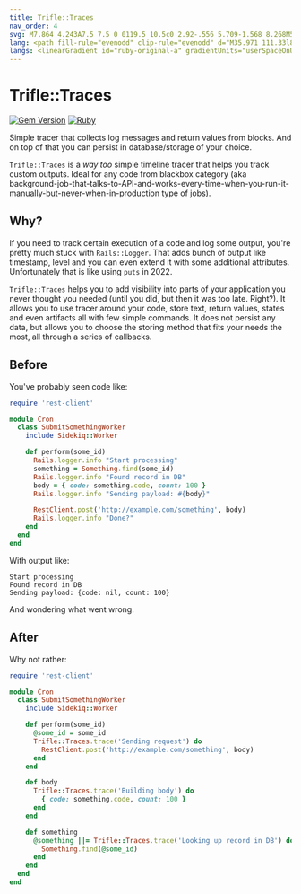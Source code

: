 ```yaml
---
title: Trifle::Traces
nav_order: 4
svg: M7.864 4.243A7.5 7.5 0 0119.5 10.5c0 2.92-.556 5.709-1.568 8.268M5.742 6.364A7.465 7.465 0 004.5 10.5a7.464 7.464 0 01-1.15 3.993m1.989 3.559A11.209 11.209 0 008.25 10.5a3.75 3.75 0 117.5 0c0 .527-.021 1.049-.064 1.565M12 10.5a14.94 14.94 0 01-3.6 9.75m6.633-4.596a18.666 18.666 0 01-2.485 5.33
lang: <path fill-rule="evenodd" clip-rule="evenodd" d="M35.971 111.33l81.958 11.188c-9.374-15.606-18.507-30.813-27.713-46.144L35.971 111.33zm89.71-86.383c-2.421 3.636-4.847 7.269-7.265 10.907a67619.72 67619.72 0 00-24.903 37.485c-.462.696-1.061 1.248-.41 2.321 8.016 13.237 15.969 26.513 23.942 39.777 1.258 2.095 2.53 4.182 4.157 6.192l4.834-96.58-.355-.102zM16.252 66.22c.375.355 1.311.562 1.747.347 7.689-3.779 15.427-7.474 22.948-11.564 2.453-1.333 4.339-3.723 6.452-5.661 6.997-6.417 13.983-12.847 20.966-19.278.427-.395.933-.777 1.188-1.275 2.508-4.902 4.973-9.829 7.525-14.898-3.043-1.144-5.928-2.263-8.849-3.281-.396-.138-1.02.136-1.449.375-6.761 3.777-13.649 7.353-20.195 11.472-3.275 2.061-5.943 5.098-8.843 7.743-4.674 4.266-9.342 8.542-13.948 12.882a24.011 24.011 0 00-3.288 3.854c-3.15 4.587-6.206 9.24-9.402 14.025 1.786 1.847 3.41 3.613 5.148 5.259zm28.102-6.271l-11.556 48.823 54.3-34.987-42.744-13.836zm76.631-34.846l-46.15 7.71 15.662 38.096c10.221-15.359 20.24-30.41 30.488-45.806zM44.996 56.644l41.892 13.6c-5.25-12.79-10.32-25.133-15.495-37.737L44.996 56.644zM16.831 75.643L2.169 110.691l27.925-.825-13.263-34.223zm13.593 26.096l.346-.076c3.353-13.941 6.754-27.786 10.177-42.272L18.544 71.035c3.819 9.926 7.891 20.397 11.88 30.704zm84.927-78.897c-4.459-1.181-8.918-2.366-13.379-3.539-6.412-1.686-12.829-3.351-19.237-5.052-.801-.213-1.38-.352-1.851.613-2.265 4.64-4.6 9.245-6.901 13.868-.071.143-.056.328-.111.687l41.47-6.285.009-.292zM89.482 12.288l36.343 10.054-6.005-17.11-30.285 6.715-.053.341zM33.505 114.007c-4.501-.519-9.122-.042-13.687.037-3.75.063-7.5.206-11.25.323-.386.012-.771.09-1.156.506 31.003 2.866 62.005 5.732 93.007 8.6l.063-.414-29.815-4.07c-12.384-1.691-24.747-3.551-37.162-4.982zM2.782 99.994c3.995-9.27 7.973-18.546 11.984-27.809.401-.929.37-1.56-.415-2.308-1.678-1.597-3.237-3.318-5.071-5.226-2.479 12.24-4.897 24.177-7.317 36.113l.271.127c.185-.297.411-.578.548-.897zm78.74-90.153c6.737-1.738 13.572-3.097 20.367-4.613.44-.099.87-.244 1.303-.368l-.067-.332-29.194 3.928c2.741 1.197 4.853 2.091 7.591 1.385z"></path>
langs: <linearGradient id="ruby-original-a" gradientUnits="userSpaceOnUse" x1="157.08" y1="2382.05" x2="131.682" y2="2426.892" gradientTransform="matrix(1 0 0 -1 -47.5 2517)"><stop offset="0" stop-color="#FB7655"></stop><stop offset="0" stop-color="#FB7655"></stop><stop offset=".41" stop-color="#E42B1E"></stop><stop offset=".99" stop-color="#900"></stop><stop offset="1" stop-color="#900"></stop></linearGradient><path fill="url(#ruby-original-a)" d="M97.078 83.214L28.34 124.031l89.003-6.04 6.855-89.745z"></path><linearGradient id="ruby-original-b" gradientUnits="userSpaceOnUse" x1="169.731" y1="2419.72" x2="136.998" y2="2441.685" gradientTransform="matrix(1 0 0 -1 -47.5 2517)"><stop offset="0" stop-color="#871101"></stop><stop offset="0" stop-color="#871101"></stop><stop offset=".99" stop-color="#911209"></stop><stop offset="1" stop-color="#911209"></stop></linearGradient><path fill="url(#ruby-original-b)" d="M117.488 117.93l-7.649-52.799-20.837 27.514z"></path><linearGradient id="ruby-original-c" gradientUnits="userSpaceOnUse" x1="143.542" y1="2380.69" x2="110.81" y2="2402.655" gradientTransform="matrix(1 0 0 -1 -47.5 2517)"><stop offset="0" stop-color="#871101"></stop><stop offset="0" stop-color="#871101"></stop><stop offset=".99" stop-color="#911209"></stop><stop offset="1" stop-color="#911209"></stop></linearGradient><path fill="url(#ruby-original-c)" d="M117.592 117.93l-56.044-4.399-32.91 10.385z"></path><linearGradient id="ruby-original-d" gradientUnits="userSpaceOnUse" x1="74.817" y1="2435.622" x2="79.891" y2="2402.644" gradientTransform="matrix(1 0 0 -1 -47.5 2517)"><stop offset="0" stop-color="#fff"></stop><stop offset="0" stop-color="#fff"></stop><stop offset=".23" stop-color="#E57252"></stop><stop offset=".46" stop-color="#DE3B20"></stop><stop offset=".99" stop-color="#A60003"></stop><stop offset="1" stop-color="#A60003"></stop></linearGradient><path fill="url(#ruby-original-d)" d="M28.717 123.928l14.001-45.867-30.81 6.588z"></path><linearGradient id="ruby-original-e" gradientUnits="userSpaceOnUse" x1="109.719" y1="2466.413" x2="111.589" y2="2432.757" gradientTransform="matrix(1 0 0 -1 -47.5 2517)"><stop offset="0" stop-color="#fff"></stop><stop offset="0" stop-color="#fff"></stop><stop offset=".23" stop-color="#E4714E"></stop><stop offset=".56" stop-color="#BE1A0D"></stop><stop offset=".99" stop-color="#A80D00"></stop><stop offset="1" stop-color="#A80D00"></stop></linearGradient><path fill="url(#ruby-original-e)" d="M88.996 92.797l-12.882-50.46-36.866 34.558z"></path><linearGradient id="ruby-original-f" gradientUnits="userSpaceOnUse" x1="140.691" y1="2497.523" x2="146.289" y2="2473.401" gradientTransform="matrix(1 0 0 -1 -47.5 2517)"><stop offset="0" stop-color="#fff"></stop><stop offset="0" stop-color="#fff"></stop><stop offset=".18" stop-color="#E46342"></stop><stop offset=".4" stop-color="#C82410"></stop><stop offset=".99" stop-color="#A80D00"></stop><stop offset="1" stop-color="#A80D00"></stop></linearGradient><path fill="url(#ruby-original-f)" d="M121.275 43.047L86.426 14.585l-9.704 31.373z"></path><linearGradient id="ruby-original-g" gradientUnits="userSpaceOnUse" x1="123.6" y1="2506.018" x2="147.719" y2="2518.077" gradientTransform="matrix(1 0 0 -1 -47.5 2517)"><stop offset="0" stop-color="#fff"></stop><stop offset="0" stop-color="#fff"></stop><stop offset=".54" stop-color="#C81F11"></stop><stop offset=".99" stop-color="#BF0905"></stop><stop offset="1" stop-color="#BF0905"></stop></linearGradient><path fill="url(#ruby-original-g)" d="M104.978 4.437L84.481 15.764 71.551 4.285z"></path><linearGradient id="ruby-original-h" gradientUnits="userSpaceOnUse" x1="53.674" y1="2444.028" x2="55.66" y2="2424.153" gradientTransform="matrix(1 0 0 -1 -47.5 2517)"><stop offset="0" stop-color="#fff"></stop><stop offset="0" stop-color="#fff"></stop><stop offset=".31" stop-color="#DE4024"></stop><stop offset=".99" stop-color="#BF190B"></stop><stop offset="1" stop-color="#BF190B"></stop></linearGradient><path fill="url(#ruby-original-h)" d="M3.802 100.034l8.586-15.659L5.442 65.72z"></path><path fill="#fff" d="M4.981 65.131l6.987 19.821 30.365-6.812L77 45.922l9.783-31.075L71.38 3.969l-26.19 9.802c-8.252 7.675-24.263 22.86-24.84 23.146-.573.291-10.575 19.195-15.369 28.214z"></path><linearGradient id="ruby-original-i" gradientUnits="userSpaceOnUse" x1="40.026" y1="2418.781" x2="133.345" y2="2514.739" gradientTransform="matrix(1 0 0 -1 -47.5 2517)"><stop offset="0" stop-color="#BD0012"></stop><stop offset="0" stop-color="#BD0012"></stop><stop offset=".07" stop-color="#fff"></stop><stop offset=".17" stop-color="#fff"></stop><stop offset=".27" stop-color="#C82F1C"></stop><stop offset=".33" stop-color="#820C01"></stop><stop offset=".46" stop-color="#A31601"></stop><stop offset=".72" stop-color="#B31301"></stop><stop offset=".99" stop-color="#E82609"></stop><stop offset="1" stop-color="#E82609"></stop></linearGradient><path fill="url(#ruby-original-i)" d="M29.519 29.521c17.882-17.73 40.937-28.207 49.785-19.28 8.843 8.926-.534 30.62-18.418 48.345-17.884 17.725-40.653 28.779-49.493 19.852-8.849-8.92.242-31.191 18.126-48.917z"></path><linearGradient id="ruby-original-j" gradientUnits="userSpaceOnUse" x1="111.507" y1="2409.102" x2="83.398" y2="2416.039" gradientTransform="matrix(1 0 0 -1 -47.5 2517)"><stop offset="0" stop-color="#8C0C01"></stop><stop offset="0" stop-color="#8C0C01"></stop><stop offset=".54" stop-color="#990C00"></stop><stop offset=".99" stop-color="#A80D0E"></stop><stop offset="1" stop-color="#A80D0E"></stop></linearGradient><path fill="url(#ruby-original-j)" d="M28.717 123.909l13.89-46.012 46.135 14.82c-16.68 15.642-35.233 28.865-60.025 31.192z"></path><linearGradient id="ruby-original-k" gradientUnits="userSpaceOnUse" x1="159.785" y1="2442.837" x2="134.814" y2="2465.217" gradientTransform="matrix(1 0 0 -1 -47.5 2517)"><stop offset="0" stop-color="#7E110B"></stop><stop offset="0" stop-color="#7E110B"></stop><stop offset=".99" stop-color="#9E0C00"></stop><stop offset="1" stop-color="#9E0C00"></stop></linearGradient><path fill="url(#ruby-original-k)" d="M77.062 45.831l11.844 46.911c13.934-14.65 26.439-30.401 32.563-49.883l-44.407 2.972z"></path><linearGradient id="ruby-original-l" gradientUnits="userSpaceOnUse" x1="168.959" y1="2483.901" x2="156.521" y2="2497.199" gradientTransform="matrix(1 0 0 -1 -47.5 2517)"><stop offset="0" stop-color="#79130D"></stop><stop offset="0" stop-color="#79130D"></stop><stop offset=".99" stop-color="#9E120B"></stop><stop offset="1" stop-color="#9E120B"></stop></linearGradient><path fill="url(#ruby-original-l)" d="M121.348 43.097c4.74-14.305 5.833-34.825-16.517-38.635l-18.339 10.13 34.856 28.505z"></path><path fill="#9E1209" d="M3.802 99.828c.656 23.608 17.689 23.959 24.945 24.167l-16.759-39.14-8.186 14.973z"></path><radialGradient id="ruby-original-m" cx="138.703" cy="2464.789" r="30.601" gradientTransform="matrix(1 0 0 -1 -47.5 2517)" gradientUnits="userSpaceOnUse"><stop offset="0" stop-color="#A80D00"></stop><stop offset="0" stop-color="#A80D00"></stop><stop offset=".99" stop-color="#7E0E08"></stop><stop offset="1" stop-color="#7E0E08"></stop></radialGradient><path fill="url(#ruby-original-m)" d="M77.128 45.904c10.708 6.581 32.286 19.798 32.723 20.041.68.383 9.304-14.542 11.261-22.976l-43.984 2.935z"></path><radialGradient id="ruby-original-n" cx="96.325" cy="2424.465" r="40.679" gradientTransform="matrix(1 0 0 -1 -47.5 2517)" gradientUnits="userSpaceOnUse"><stop offset="0" stop-color="#A30C00"></stop><stop offset="0" stop-color="#A30C00"></stop><stop offset=".99" stop-color="#800E08"></stop><stop offset="1" stop-color="#800E08"></stop></radialGradient><path fill="url(#ruby-original-n)" d="M42.589 77.897l18.57 35.828c10.98-5.955 19.579-13.211 27.454-20.983L42.589 77.897z"></path><linearGradient id="ruby-original-o" gradientUnits="userSpaceOnUse" x1="67.509" y1="2393.115" x2="57.373" y2="2427.506" gradientTransform="matrix(1 0 0 -1 -47.5 2517)"><stop offset="0" stop-color="#8B2114"></stop><stop offset="0" stop-color="#8B2114"></stop><stop offset=".43" stop-color="#9E100A"></stop><stop offset=".99" stop-color="#B3100C"></stop><stop offset="1" stop-color="#B3100C"></stop></linearGradient><path fill="url(#ruby-original-o)" d="M11.914 84.904l-2.631 31.331c4.964 6.781 11.794 7.371 18.96 6.842-5.184-12.9-15.538-38.696-16.329-38.173z"></path><linearGradient id="ruby-original-p" gradientUnits="userSpaceOnUse" x1="145.272" y1="2507.076" x2="167.996" y2="2497.045" gradientTransform="matrix(1 0 0 -1 -47.5 2517)"><stop offset="0" stop-color="#B31000"></stop><stop offset="0" stop-color="#B31000"></stop><stop offset=".44" stop-color="#910F08"></stop><stop offset=".99" stop-color="#791C12"></stop><stop offset="1" stop-color="#791C12"></stop></linearGradient><path fill="url(#ruby-original-p)" d="M86.384 14.67l36.891 5.177c-1.969-8.343-8.015-13.727-18.32-15.41L86.384 14.67z"></path>
---
```


# Trifle::Traces

[![Gem Version](https://badge.fury.io/rb/trifle-traces.svg)](https://rubygems.org/gems/trifle-traces)
[![Ruby](https://github.com/trifle-io/trifle-traces/workflows/Ruby/badge.svg?branch=main)](https://github.com/trifle-io/trifle-traces)

Simple tracer that collects log messages and return values from blocks. And on top of that you can persist in database/storage of your choice.

`Trifle::Traces` is a _way too_ simple timeline tracer that helps you track custom outputs. Ideal for any code from blackbox category (aka background-job-that-talks-to-API-and-works-every-time-when-you-run-it-manually-but-never-when-in-production type of jobs).

## Why?

If you need to track certain execution of a code and log some output, you're pretty much stuck with `Rails::Logger`. That adds bunch of output like timestamp, level and you can even extend it with some additional attributes. Unfortunately that is like using `puts` in 2022.

`Trifle::Traces` helps you to add visibility into parts of your application you never thought you needed (until you did, but then it was too late. Right?). It allows you to use tracer around your code, store text, return values, states and even artifacts all with few simple commands. It does not persist any data, but allows you to choose the storing method that fits your needs the most, all through a series of callbacks.

## Before
You've probably seen code like:

```ruby
require 'rest-client'

module Cron
  class SubmitSomethingWorker
    include Sidekiq::Worker

    def perform(some_id)
      Rails.logger.info "Start processing"
      something = Something.find(some_id)
      Rails.logger.info "Found record in DB"
      body = { code: something.code, count: 100 }
      Rails.logger.info "Sending payload: #{body}"

      RestClient.post('http://example.com/something', body)
      Rails.logger.info "Done?"
    end
  end
end
```

With output like:

```
Start processing
Found record in DB
Sending payload: {code: nil, count: 100}
```

And wondering what went wrong.

## After
Why not rather:

```ruby
require 'rest-client'

module Cron
  class SubmitSomethingWorker
    include Sidekiq::Worker

    def perform(some_id)
      @some_id = some_id
      Trifle::Traces.trace('Sending request') do
        RestClient.post('http://example.com/something', body)
      end
    end

    def body
      Trifle::Traces.trace('Building body') do
        { code: something.code, count: 100 }
      end
    end

    def something
      @something ||= Trifle::Traces.trace('Looking up record in DB') do
        Something.find(@some_id)
      end
    end
  end
end
```
